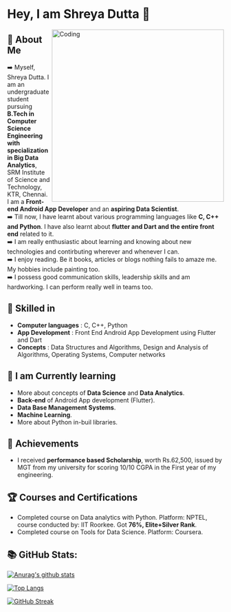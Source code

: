 
# Hey, I am Shreya Dutta 👋
<img align="right" alt="Coding" width="400" src="https://cdn.dribbble.com/users/17707/screenshots/2413754/rrr.gif">

## :speech_balloon: About Me
:arrow_right: Myself, Shreya Dutta. I am an undergraduate student pursuing **B.Tech in Computer Science Engineering with specialization in Big Data Analytics**, SRM Institute of Science and Technology, KTR, Chennai. I am a **Front-end Android App Developer** and an **aspiring Data Scientist**. <br />
:arrow_right: Till now, I have learnt about various programming languages like **C, C++ and Python**. I have also learnt about **flutter and Dart and the entire front end** related to it.<br />
:arrow_right: I am really enthusiastic about learning and knowing about new technologies and contirbuting wherever and whenever I can.<br />
:arrow_right: I enjoy reading. Be it books, articles or blogs nothing fails to amaze me. My hobbies include painting too.<br />
:arrow_right: I possess good communication skills, leadership skills and am hardworking. I can perform really well in teams too.<br />

## :rocket: Skilled in
* **Computer languages** : C, C++, Python <br />
* **App Development** : Front End Android App Development using Flutter and Dart <br />
* **Concepts** : Data Structures and Algorithms, Design and Analysis of Algorithms, Operating Systems, Computer networks <br />

## :seedling: I am Currently learning
* More about concepts of <b>Data Science</b> and <b>Data Analytics</b>. <br />
* <b>Back-end</b> of Android App development (Flutter). <br />
* <b>Data Base Management Systems</b>. <br />
* <b>Machine Learning</b>. <br />
* More about Python in-buil libraries. <br />

## :medal_sports: Achievements 
* I received <b>performance based Scholarship</b>, worth Rs.62,500, issued by MGT from my university for scoring 10/10 CGPA in the First year of my engineering.

## :trophy: Courses and Certifications
* Completed course on Data analytics with Python. Platform: NPTEL, course conducted by: IIT Roorkee. Got <b>76%, Elite+Silver Rank</b>. <br />
* Completed course on Tools for Data Science. Platform: Coursera. <br />

## :books: GitHub Stats:  <br />

[![Anurag's github stats](https://github-readme-stats.vercel.app/api?username=shreya1881&show_icons=true&theme=tokyonight)](https://github.com/shreya1881)

[![Top Langs](https://github-readme-stats.vercel.app/api/top-langs/?username=shreya1881&layout=compact&theme=tokyonight)](https://github.com/shreya1881)

[![GitHub Streak](https://github-readme-streak-stats.herokuapp.com?user=shreya1881&theme=nightowl&hide_border=true)](https://git.io/streak-stats)



